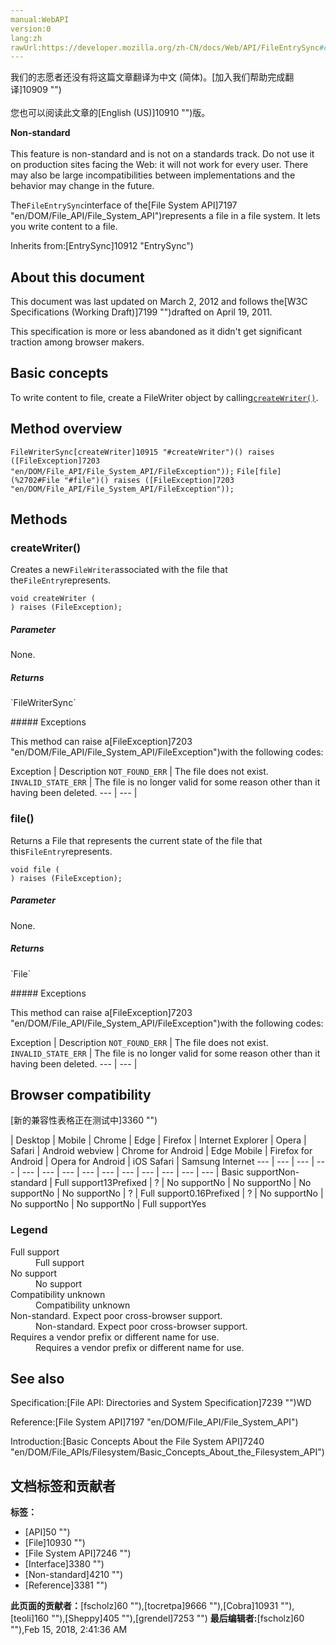 ```yaml
---
manual:WebAPI
version:0
lang:zh
rawUrl:https://developer.mozilla.org/zh-CN/docs/Web/API/FileEntrySync#createReader
---
```




<bdi>我们的志愿者还没有将这篇文章翻译为<bdi>中文 (简体)</bdi>。[加入我们帮助完成翻译]10909 "")<br></br>您也可以阅读此文章的[English (US)]10910 "")版。</bdi>






**Non-standard**<br></br>This feature is non-standard and is not on a standards track. Do not use it on production sites facing the Web: it will not work for every user. There may also be large incompatibilities between implementations and the behavior may change in the future.




The`FileEntrySync`interface of the[File System API]7197 "en/DOM/File_API/File_System_API")represents a file in a file system. It lets you write content to a file.



Inherits from:[EntrySync]10912 "EntrySync")


## About this document<a name="About_this_document"></a>


This document was last updated on March 2, 2012 and follows the[W3C Specifications (Working Draft)]7199 "")drafted on April 19, 2011.



This specification is more or less abandoned as it didn&#39;t get significant traction among browser makers.


## Basic concepts<a name="basic_concepts"></a>


To write content to file, create a FileWriter object by calling[`createWriter()`](%2702#createWriter "").


## Method overview<a name="Method_overview"></a>

`FileWriterSync[createWriter]10915 "#createWriter")() raises ([FileException]7203 "en/DOM/File_API/File_System_API/FileException"));` 
`File[file](%2702#File "#file")() raises ([FileException]7203 "en/DOM/File_API/File_System_API/FileException"));` 


## Methods<a name="Methods"></a>

### createWriter()<a name="createWriter"></a>


Creates a new`FileWriter`associated with the file that the`FileEntry`represents.


```
void createWriter (
) raises (FileException);
```

##### Parameter<a name="Parameter"></a>


None.


##### Returns<a name="Returns"></a>
<dl><dt id=''>`FileWriterSync`</dt></dl>
##### Exceptions<a name="Exceptions"></a>


This method can raise a[FileException]7203 "en/DOM/File_API/File_System_API/FileException")with the following codes:


Exception | Description 
`NOT_FOUND_ERR` | The file does not exist. 
`INVALID_STATE_ERR` | The file is no longer valid for some reason other than it having been deleted. 
 ---  |  ---  | 


### file()<a name="File"></a>


Returns a File that represents the current state of the file that this`FileEntry`represents.


```
void file (
) raises (FileException);
```

##### Parameter<a name="Parameter_2"></a>


None.


##### Returns<a name="Returns_2"></a>
<dl><dt id=''>`File`</dt></dl>
##### Exceptions<a name="Exceptions_2"></a>


This method can raise a[FileException]7203 "en/DOM/File_API/File_System_API/FileException")with the following codes:


Exception | Description 
`NOT_FOUND_ERR` | The file does not exist. 
`INVALID_STATE_ERR` | The file is no longer valid for some reason other than it having been deleted. 
 ---  |  ---  | 


## Browser compatibility<a name="Browser_Compatibility"></a>
[新的兼容性表格正在测试中<i></i>]3360 "")

 | <abbr>Desktop<i></i></abbr> | <abbr>Mobile<i></i></abbr> 
 | <abbr>Chrome<i></i></abbr> | <abbr>Edge<i></i></abbr> | <abbr>Firefox<i></i></abbr> | <abbr>Internet Explorer<i></i></abbr> | <abbr>Opera<i></i></abbr> | <abbr>Safari<i></i></abbr> | <abbr>Android webview<i></i></abbr> | <abbr>Chrome for Android<i></i></abbr> | <abbr>Edge Mobile<i></i></abbr> | <abbr>Firefox for Android<i></i></abbr> | <abbr>Opera for Android<i></i></abbr> | <abbr>iOS Safari<i></i></abbr> | <abbr>Samsung Internet<i></i></abbr> 
 ---  |  ---  |  ---  |  ---  |  ---  |  ---  |  ---  |  ---  |  ---  |  ---  |  ---  |  ---  |  ---  |  ---  | 
Basic support<abbr>Non-standard<i></i></abbr> | <abbr>Full support</abbr>13<abbr>Prefixed<i></i></abbr> | <abbr>?</abbr> | <abbr>No support</abbr>No | <abbr>No support</abbr>No | <abbr>No support</abbr>No | <abbr>No support</abbr>No | <abbr>?</abbr> | <abbr>Full support</abbr>0.16<abbr>Prefixed<i></i></abbr> | <abbr>?</abbr> | <abbr>No support</abbr>No | <abbr>No support</abbr>No | <abbr>No support</abbr>No | <abbr>Full support</abbr>Yes 


### Legend<a name="Legend"></a>
<dl><dt id=''><abbr>Full support</abbr></dt><dd>Full support</dd><dt id=''><abbr>No support</abbr></dt><dd>No support</dd><dt id=''><abbr>Compatibility unknown</abbr></dt><dd>Compatibility unknown</dd><dt id=''><abbr>Non-standard. Expect poor cross-browser support.<i></i></abbr></dt><dd>Non-standard. Expect poor cross-browser support.</dd><dt id=''><abbr>Requires a vendor prefix or different name for use.<i></i></abbr></dt><dd>Requires a vendor prefix or different name for use.</dd></dl>

## See also<a name="See_also"></a>


Specification:[File API: Directories and System Specification]7239 "")WD



Reference:[File System API]7197 "en/DOM/File_API/File_System_API")



Introduction:[Basic Concepts About the File System API]7240 "en/DOM/File_APIs/Filesystem/Basic_Concepts_About_the_Filesystem_API")




## 文档标签和贡献者
**标签：**
* [API]50 "")
* [File]10930 "")
* [File System API]7246 "")
* [Interface]3380 "")
* [Non-standard]4210 "")
* [Reference]3381 "")

**此页面的贡献者：**[fscholz]60 ""),[tocretpa]9666 ""),[Cobra]10931 ""),[teoli]160 ""),[Sheppy]405 ""),[grendel]7253 "")
**最后编辑者:**[fscholz]60 ""),<time>Feb 15, 2018, 2:41:36 AM</time>


